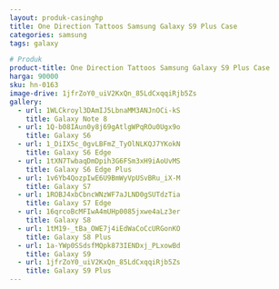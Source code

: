 ```yaml
---
layout: produk-casinghp
title: One Direction Tattoos Samsung Galaxy S9 Plus Case
categories: samsung
tags: galaxy

# Produk
product-title: One Direction Tattoos Samsung Galaxy S9 Plus Case
harga: 90000
sku: hn-0163
image-drive: 1jfrZoY0_uiV2KxQn_85LdCxqqiRjb5Zs
gallery:
  - url: 1WLCkroyl3DAmIJ5LbnaMM3ANJnOCi-kS
    title: Galaxy Note 8
  - url: 1Q-b08IAun0y8j69gAtlgWPqROu0Ugx9o
    title: Galaxy S6
  - url: 1_DiIX5c_0gvLBFmZ_TyOlNLKQJ7YKokN
    title: Galaxy S6 Edge
  - url: 1tXN7TwbaqDmDpih3G6FSm3xH9iAoUvMS
    title: Galaxy S6 Edge Plus
  - url: 1v6Yb4QozpIwE6U9BmWyVpUSvBRu_iX-M
    title: Galaxy S7
  - url: 1ROBJ4xbCbncWNzWF7aJLND0gSUTdzTia
    title: Galaxy S7 Edge
  - url: 16qrcoBcMFIwA4mUHp0085jxwe4aLz3er
    title: Galaxy S8
  - url: 1tM19-_tBa_OWE7j4iEdWaCoCcURGonKO
    title: Galaxy S8 Plus
  - url: 1a-YWp0SSdsfMQpk873IENDxj_PLxowBd
    title: Galaxy S9
  - url: 1jfrZoY0_uiV2KxQn_85LdCxqqiRjb5Zs
    title: Galaxy S9 Plus
---
```

